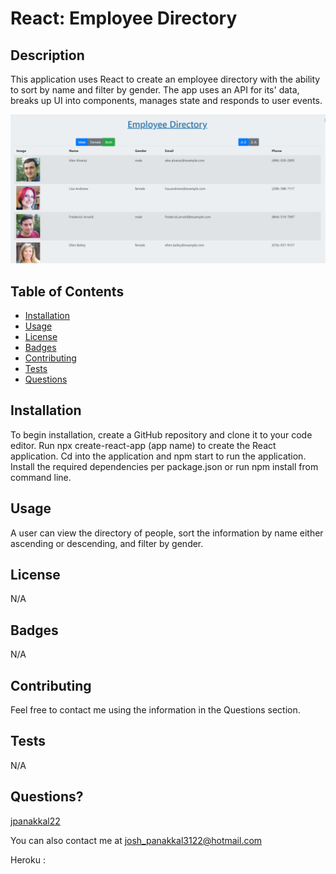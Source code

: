 # React: Employee Directory

## Description
This application uses React to create an employee directory with the ability to sort by name and filter by gender. The app uses an API for its' data, breaks up UI into components, manages state and responds to user events. 

![Employee Directory](./assets/react.PNG)

## Table of Contents

* [Installation](#installation)
* [Usage](#usage)
* [License](#license)
* [Badges](#badges)
* [Contributing](#contributing)
* [Tests](#tests)
* [Questions](#questions)

## Installation
To begin installation, create a GitHub repository and clone it to your code editor. Run npx create-react-app (app name) to create the React application. Cd into the application and npm start to run the application. Install the required dependencies per package.json or run npm install from command line.  

## Usage
A user can view the directory of people, sort the information by name either ascending or descending, and filter by gender. 

## License
N/A

## Badges
N/A

## Contributing 
Feel free to contact me using the information in the Questions section.

## Tests
N/A

## Questions?
[jpanakkal22](https://github.com/jpanakkal22)

You can also contact me at josh_panakkal3122@hotmail.com

Heroku : 
